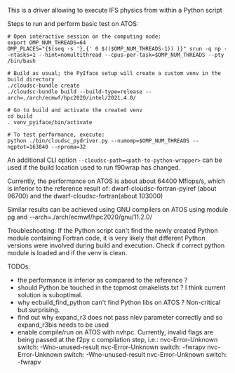 This is a driver allowing to execute IFS physics from within a Python script

Steps to run and perform basic test  on ATOS:
```
# Open interactive session on the computing node:
export OMP_NUM_THREADS=64
OMP_PLACES="{$(seq -s '},{' 0 $(($OMP_NUM_THREADS-1)) )}" srun -q np --ntasks=1 --hint=nomultithread --cpus-per-task=$OMP_NUM_THREADS --pty /bin/bash 

# Build as usual; the PyIface setup will create a custom venv in the build directory
./cloudsc-bundle create
./cloudsc-bundle build --build-type=release --arch=./arch/ecmwf/hpc2020/intel/2021.4.0/

# Go to build and activate the created venv
cd build
. venv_pyiface/bin/activate

# To test performance, execute:
python ./bin/cloudsc_pydriver.py --numomp=$OMP_NUM_THREADS --ngptot=163840 --nproma=32
```
An additional CLI option ``--cloudsc-path=<path-to-python-wrapper>``
can be used if the build location used to run f90wrap has changed.

Currently, the performance on ATOS is about about 64400 Mflops/s, which is inferior to the reference result of:
dwarf-cloudsc-fortran-pyiref (about 96700) and the dwarf-cloudsc-fortran(about 103000)

Similar results can be achieved using GNU compilers on ATOS using module pg and --arch=./arch/ecmwf/hpc2020/gnu/11.2.0/

Troubleshooting:
If the Python script can't find the newly created Python module containing Fortran code, it is very likely that different Python versions were involved during build and execution. Check if correct python module is loaded and if the venv is clean.

TODOs:
- the performance is inferior as compared to the reference ?
- should Python be touched in the topmost cmakelists.txt ? I think current solution is suboptimal. 
- why ecbuild_find_python can't find Python libs on ATOS ? Non-critical but surprising.
- find out why expand_r3 does not pass nlev parameter correctly and so expand_r3bis needs to be used
- enable compile/run on ATOS with nvhpc. Currently, invalid flags are being passed at the f2py c compilation step, i.e.:
nvc-Error-Unknown switch: -Wno-unused-result
nvc-Error-Unknown switch: -fwrapv
nvc-Error-Unknown switch: -Wno-unused-result
nvc-Error-Unknown switch: -fwrapv


